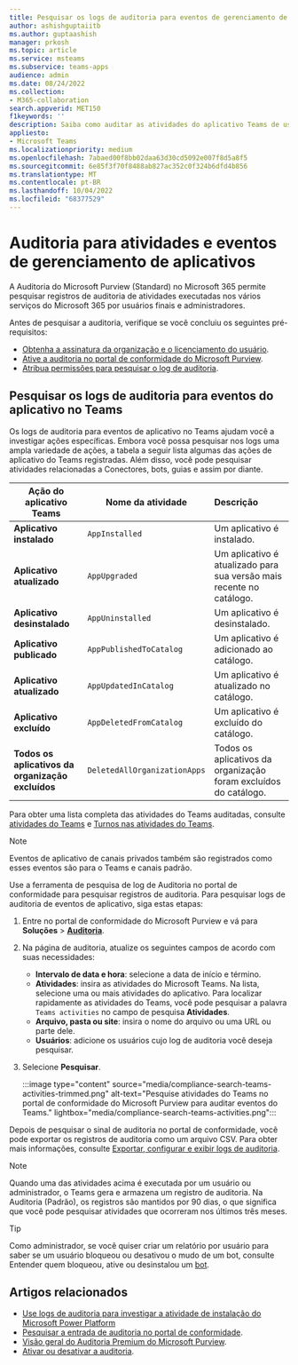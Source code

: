 ```yaml
---
title: Pesquisar os logs de auditoria para eventos de gerenciamento de aplicativos
author: ashishguptaiitb
ms.author: guptaashish
manager: prkosh
ms.topic: article
ms.service: msteams
ms.subservice: teams-apps
audience: admin
ms.date: 08/24/2022
ms.collection:
- M365-collaboration
search.appverid: MET150
f1keywords: ''
description: Saiba como auditar as atividades do aplicativo Teams de usuários e administradores em sua organização.
appliesto:
- Microsoft Teams
ms.localizationpriority: medium
ms.openlocfilehash: 7abaed00f8bb02daa63d30cd5092e007f8d5a8f5
ms.sourcegitcommit: 6e85f3f70f8488ab827ac352c0f324b6dfd4b856
ms.translationtype: MT
ms.contentlocale: pt-BR
ms.lasthandoff: 10/04/2022
ms.locfileid: "68377529"
---
```

# <a name="audit-for-app-management-activities-and-events"></a>Auditoria para atividades e eventos de gerenciamento de aplicativos

A Auditoria do Microsoft Purview (Standard) no Microsoft 365 permite pesquisar registros de auditoria de atividades executadas nos vários serviços do Microsoft 365 por usuários finais e administradores.

Antes de pesquisar a auditoria, verifique se você concluiu os seguintes pré-requisitos:

* [Obtenha a assinatura da organização e o licenciamento do usuário](/microsoft-365/compliance/set-up-basic-audit).
* [Ative a auditoria no portal de conformidade do Microsoft Purview](/microsoft-365/compliance/turn-audit-log-search-on-or-off).
* [Atribua permissões para pesquisar o log de auditoria](/microsoft-365/compliance/set-up-basic-audit).

## <a name="search-the-audit-logs-for-app-events-in-teams"></a>Pesquisar os logs de auditoria para eventos do aplicativo no Teams

Os logs de auditoria para eventos de aplicativo no Teams ajudam você a investigar ações específicas. Embora você possa pesquisar nos logs uma ampla variedade de ações, a tabela a seguir lista algumas das ações de aplicativo do Teams registradas. Além disso, você pode pesquisar atividades relacionadas a Conectores, bots, guias e assim por diante.

| Ação do aplicativo Teams                  | Nome da atividade                | Descrição                                              |
|-----------------------------------|------------------------------|:---------------------------------------------------------|
| **Aplicativo instalado**                 | `AppInstalled`               | Um aplicativo é instalado.                                     |
| **Aplicativo atualizado**                  | `AppUpgraded`                | Um aplicativo é atualizado para sua versão mais recente no catálogo. |
| **Aplicativo desinstalado**               | `AppUninstalled`             | Um aplicativo é desinstalado.                                   |
| **Aplicativo publicado**                 | `AppPublishedToCatalog`      | Um aplicativo é adicionado ao catálogo.                          |
| **Aplicativo atualizado**                   | `AppUpdatedInCatalog`        | Um aplicativo é atualizado no catálogo.                        |
| **Aplicativo excluído**                   | `AppDeletedFromCatalog`      | Um aplicativo é excluído do catálogo.                      |
| **Todos os aplicativos da organização excluídos** | `DeletedAllOrganizationApps` | Todos os aplicativos da organização foram excluídos do catálogo.          |

Para obter uma lista completa das atividades do Teams auditadas, consulte [atividades do Teams](audit-log-events.md#teams-activities) e [Turnos nas atividades do Teams](audit-log-events.md#shifts-in-teams-activities).

> [!NOTE]
> Eventos de aplicativo de canais privados também são registrados como esses eventos são para o Teams e canais padrão.

Use a ferramenta de pesquisa de log de Auditoria no portal de conformidade para pesquisar registros de auditoria. Para pesquisar logs de auditoria de eventos de aplicativo, siga estas etapas:

1. Entre no portal de conformidade do Microsoft Purview e vá para **Soluções** > **[Auditoria](https://compliance.microsoft.com/auditlogsearch)**.
1. Na página de auditoria, atualize os seguintes campos de acordo com suas necessidades:

   * **Intervalo de data e hora**: selecione a data de início e término.
   * **Atividades**: insira as atividades do Microsoft Teams. Na lista, selecione uma ou mais atividades do aplicativo. Para localizar rapidamente as atividades do Teams, você pode pesquisar a palavra `Teams activities` no campo de pesquisa **Atividades**.
   * **Arquivo, pasta ou site**: insira o nome do arquivo ou uma URL ou parte dele.
   * **Usuários**: adicione os usuários cujo log de auditoria você deseja pesquisar.

1. Selecione **Pesquisar**.

   :::image type="content" source="media/compliance-search-teams-activities-trimmed.png" alt-text="Pesquise atividades do Teams no portal de conformidade do Microsoft Purview para auditar eventos do Teams." lightbox="media/compliance-search-teams-activities.png":::

Depois de pesquisar o sinal de auditoria no portal de conformidade, você pode exportar os registros de auditoria como um arquivo CSV. Para obter mais informações, consulte [Exportar, configurar e exibir logs de auditoria](/microsoft-365/compliance/export-view-audit-log-records).

> [!NOTE]
> Quando uma das atividades acima é executada por um usuário ou administrador, o Teams gera e armazena um registro de auditoria. Na Auditoria (Padrão), os registros são mantidos por 90 dias, o que significa que você pode pesquisar atividades que ocorreram nos últimos três meses.

> [!TIP]
> Como administrador, se você quiser criar um relatório por usuário para saber se um usuário bloqueou ou desativou o mudo de um bot, consulte Entender quem bloqueou, ative ou desinstalou um [bot](/microsoftteams/platform/bots/how-to/conversations/send-proactive-messages?#understand-who-blocked-muted-or-uninstalled-a-bot).

## <a name="related-articles"></a>Artigos relacionados

* [Use logs de auditoria para investigar a atividade de instalação do Microsoft Power Platform](manage-power-platform-apps.md#use-audit-logs-to-investigate-microsoft-power-platform-installation-activity)
* [Pesquisar a entrada de auditoria no portal de conformidade](/microsoft-365/compliance/search-the-audit-log-in-security-and-compliance).
* [Visão geral do Auditoria Premium do Microsoft Purview](/microsoft-365/compliance/advanced-audit).
* [Ativar ou desativar a auditoria](/microsoft-365/compliance/turn-audit-log-search-on-or-off).

